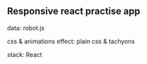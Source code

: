 ## Responsive react practise app
data: robot.js

css & animations effect: plain css & tachyons

stack: React
